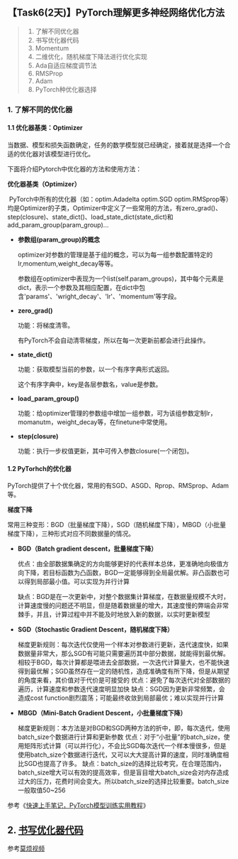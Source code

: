 ## 【Task6(2天)】PyTorch理解更多神经网络优化方法

>1. 了解不同优化器
>2. 书写优化器代码
>3. Momentum
>4. 二维优化，随机梯度下降法进行优化实现
>5. Ada自适应梯度调节法
>6. RMSProp
>7. Adam
>8. PyTorch种优化器选择



### 1. 了解不同的优化器

 #### 1.1 优化器基类：Optimizer

当数据、模型和损失函数确定，任务的数学模型就已经确定，接着就是选择一个合适的优化器对该模型进行优化。

下面将介绍Pytorch中优化器的方法和使用方法：

**优化器基类（Optimizer）**

​		PyTorch中所有的优化器（如：optim.Adadelta optim.SGD optim.RMSprop等）均是Optimizer的子类，Optimizer中定义了一些常用的方法，有zero_grad()、step(closure)、state_dict()、load_state_dict(state_dict)和add_param_group(param_group)...

- **参数组(param_group)的概念**

  optimizer对参数的管理是基于组的概念，可以为每一组参数配置特定的lr,momentum,weight_decay等等。

  参数组在optimizer中表现为一个list(self.param_groups)，其中每个元素是dict，表示一个参数及其相应配置，在dict中包含'params'、'wright_decay'、'lr'、'momentum'等字段。

- **zero_grad()**

  功能：将梯度清零。

  有PyTorch不会自动清零梯度，所以在每一次更新前都会进行此操作。

- **state_dict()**

  功能：获取模型当前的参数，以一个有序字典形式返回。

  这个有序字典中，key是各层参数名，value是参数。

- **load_param_group()**

  功能：给optimizer管理的参数组中增加一组参数，可为该组参数定制lr，momanutm，weight_decay等，在finetune中常使用。

- **step(closure)**

  功能：执行一步权值更新，其中可传入参数closure(一个闭包)。

#### 1.2 PyTorhch的优化器

PyTorch提供了十个优化器，常用的有SGD、ASGD、Rprop、RMSprop、Adam等。

**梯度下降**

常用三种变形：BGD（批量梯度下降），SGD（随机梯度下降），MBGD（小批量梯度下降），三种形式对应不同数据量的情况。

- **BGD（Batch gradient descent，批量梯度下降）**

  优点：由全部数据集确定的方向能够更好的代表样本总体，更准确地向极值方向下降，若目标函数为凸函数，BGD一定能够得到全局最优解。非凸函数也可以得到局部最小值。可以实现为并行计算

  缺点：BGD是在一次更新中，对整个数据集计算梯度，在数据量规模不大时，计算速度慢的问题还不明显，但是随着数据量的增大，其速度慢的弊端会非常棘手，并且，计算过程中并不能及时地放入新的数据，以实时更新模型

- **SGD（Stochastic Gradient Descent，随机梯度下降）**

  梯度更新规则：每次迭代仅使用一个样本对参数进行更新，迭代速度快，如果数据量非常大，那么SGD有可能只需要遍历其中部分数据，就能得到最优解。相较于BGD，每次计算都是喂进去全部数据，一次迭代计算量大，也不能快速得到最优解；SGD虽然存在一定的随机性，造成准确度有所下降，但是从期望的角度来看，其价值对于代价是可接受的
  优点：避免了每次迭代对全部数据的遍历，计算速度和参数迭代速度明显加快
缺点：SGD因为更新非常频繁，会造成cost function剧烈震荡；可能最终收敛到局部最优；难以实现并行计算

- **MBGD（Mini-Batch Gradient Descent，小批量梯度下降）**

  梯度更新规则：本方法是对BGD和SGD两种方法的折中，即，每次迭代，使用batch_size个数据进行计算和更新参数
  优点：对于“小批量”的batch_size，使用矩阵形式计算（可以并行化），不会比SGD每次迭代一个样本慢很多，但是使用batch_size个数据进行迭代，又可以大大提高计算的速度，同时准确度相比SGD也提高了许多。
  缺点：batch_size的选择比较考究，在合理范围内，batch_size增大可以有效的提高效率，但是盲目增大batch_size会对内存造成过大的压力，花费时间会变大。所以batch_size的选择比较重要。batch_size一般取值50~256

参考《[快速上手笔记，PyTorch模型训练实用教程](https://mp.weixin.qq.com/s/c7QEnZ0_NTY1aUaoZ4nT7g)》

## 2. [书写优化器代码]()



参考[莫烦视频](<https://morvanzhou.github.io/tutorials/machine-learning/torch/3-06-optimizer/>)